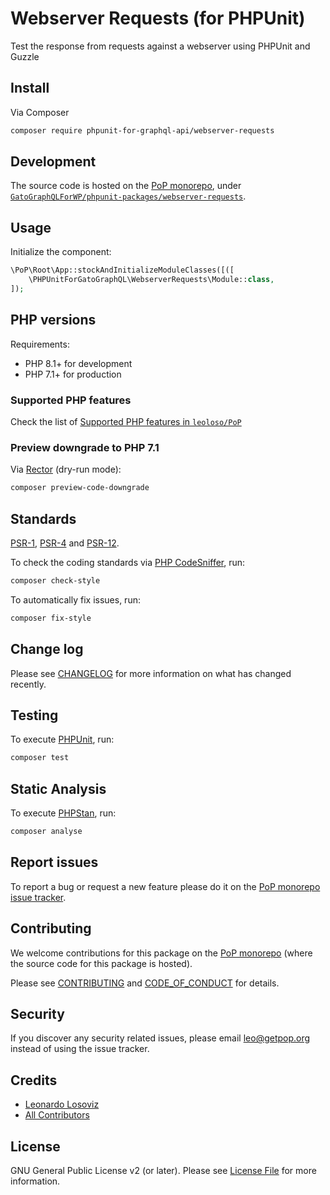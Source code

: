 # Webserver Requests (for PHPUnit)

<!--
[![Build Status][ico-travis]][link-travis]
[![Quality Score][ico-code-quality]][link-code-quality]
[![Software License][ico-license]](LICENSE.md)
[![Latest Version on Packagist][ico-version]][link-packagist]
[![Coverage Status][ico-scrutinizer]][link-scrutinizer]
[![Total Downloads][ico-downloads]][link-downloads]
-->

Test the response from requests against a webserver using PHPUnit and Guzzle

## Install

Via Composer

``` bash
composer require phpunit-for-graphql-api/webserver-requests
```

## Development

The source code is hosted on the [PoP monorepo](https://github.com/leoloso/PoP), under [`GatoGraphQLForWP/phpunit-packages/webserver-requests`](https://github.com/leoloso/PoP/tree/master/layers/GatoGraphQLForWP/phpunit-packages/webserver-requests).

## Usage

Initialize the component:

``` php
\PoP\Root\App::stockAndInitializeModuleClasses([([
    \PHPUnitForGatoGraphQL\WebserverRequests\Module::class,
]);
```

## PHP versions

Requirements:

- PHP 8.1+ for development
- PHP 7.1+ for production

### Supported PHP features

Check the list of [Supported PHP features in `leoloso/PoP`](https://github.com/leoloso/PoP/blob/master/docs/supported-php-features.md)

### Preview downgrade to PHP 7.1

Via [Rector](https://github.com/rectorphp/rector) (dry-run mode):

```bash
composer preview-code-downgrade
```

## Standards

[PSR-1](https://www.php-fig.org/psr/psr-1), [PSR-4](https://www.php-fig.org/psr/psr-4) and [PSR-12](https://www.php-fig.org/psr/psr-12).

To check the coding standards via [PHP CodeSniffer](https://github.com/squizlabs/PHP_CodeSniffer), run:

``` bash
composer check-style
```

To automatically fix issues, run:

``` bash
composer fix-style
```

## Change log

Please see [CHANGELOG](CHANGELOG.md) for more information on what has changed recently.

## Testing

To execute [PHPUnit](https://phpunit.de/), run:

``` bash
composer test
```

## Static Analysis

To execute [PHPStan](https://github.com/phpstan/phpstan), run:

``` bash
composer analyse
```

## Report issues

To report a bug or request a new feature please do it on the [PoP monorepo issue tracker](https://github.com/leoloso/PoP/issues).

## Contributing

We welcome contributions for this package on the [PoP monorepo](https://github.com/leoloso/PoP) (where the source code for this package is hosted).

Please see [CONTRIBUTING](CONTRIBUTING.md) and [CODE_OF_CONDUCT](CODE_OF_CONDUCT.md) for details.

## Security

If you discover any security related issues, please email leo@getpop.org instead of using the issue tracker.

## Credits

- [Leonardo Losoviz][link-author]
- [All Contributors][link-contributors]

## License

GNU General Public License v2 (or later). Please see [License File](LICENSE.md) for more information.

[ico-version]: https://img.shields.io/packagist/v/phpunit-for-graphql-api/webserver-requests.svg?style=flat-square
[ico-license]: https://img.shields.io/badge/license-GPLv2-brightgreen.svg?style=flat-square
[ico-travis]: https://img.shields.io/travis/phpunit-for-graphql-api/webserver-requests/master.svg?style=flat-square
[ico-scrutinizer]: https://img.shields.io/scrutinizer/coverage/g/phpunit-for-graphql-api/webserver-requests.svg?style=flat-square
[ico-code-quality]: https://img.shields.io/scrutinizer/g/phpunit-for-graphql-api/webserver-requests.svg?style=flat-square
[ico-downloads]: https://img.shields.io/packagist/dt/phpunit-for-graphql-api/webserver-requests.svg?style=flat-square

[link-packagist]: https://packagist.org/packages/phpunit-for-graphql-api/webserver-requests
[link-travis]: https://travis-ci.org/phpunit-for-graphql-api/webserver-requests
[link-scrutinizer]: https://scrutinizer-ci.com/g/phpunit-for-graphql-api/webserver-requests/code-structure
[link-code-quality]: https://scrutinizer-ci.com/g/phpunit-for-graphql-api/webserver-requests
[link-downloads]: https://packagist.org/packages/phpunit-for-graphql-api/webserver-requests
[link-author]: https://github.com/leoloso
[link-contributors]: ../../../../../../contributors
